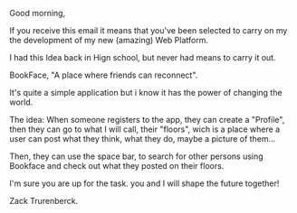 Good morning,

If you receive this  email it means that you've been selected to carry on my the development of my new (amazing)
Web Platform.

I had this Idea back in Hign school, but never had means to  carry it out.

BookFace, "A place where friends can reconnect".

It's quite a simple application but i know it has the power of changing the world.

The idea: When someone registers to the app, they can create a "Profile", then they can go to what I will call, their "floors", wich is a place where a user can post what they think, what they do, maybe a picture of them...

Then, they can use the space bar, to search for other persons using Bookface and check out what they posted on their floors.

I'm sure you are up for the task. you and I will shape the future together!

Zack Trurenberck.